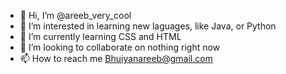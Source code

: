 - 👋 Hi, I’m @areeb_very_cool
- 👀 I’m interested in learning new laguages, like Java, or Python
- 🌱 I’m currently learning CSS and HTML
- 💞️ I’m looking to collaborate on nothing right now
- 📫 How to reach me Bhuiyanareeb@gmail.com
